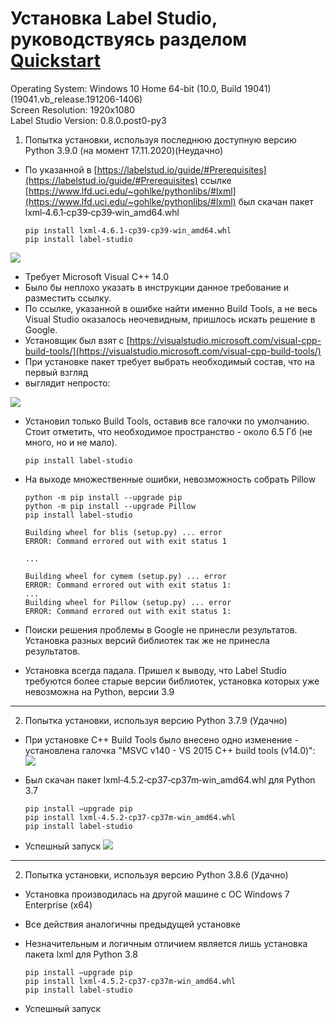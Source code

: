 

# Установка Label Studio, руководствуясь разделом [Quickstart](https://labelstud.io/guide/#Quickstart)

Operating System: Windows 10 Home 64-bit (10.0, Build 19041) (19041.vb_release.191206-1406)  
Screen Resolution: 1920x1080  
Label Studio Version: 0.8.0.post0-py3




1. Попытка установки, используя последнюю доступную версию Python 3.9.0 (на момент 17.11.2020)(Неудачно)
    
* По указанной в [https://labelstud.io/guide/#Prerequisites](https://labelstud.io/guide/#Prerequisites) ссылке [https://www.lfd.uci.edu/~gohlke/pythonlibs/#lxml](https://www.lfd.uci.edu/~gohlke/pythonlibs/#lxml) был скачан пакет lxml‑4.6.1‑cp39‑cp39‑win_amd64.whl
	```
	pip install lxml‑4.6.1‑cp39‑cp39‑win_amd64.whl
	pip install label-studio
	```

![](https://lh4.googleusercontent.com/VGnPlKOtTRnGqSmbaN4epYKsYVnId07UkLd29155Nr0W2SZrkieZ2f6jr6mUteyryo5gmHbBafoetSYQH4wLk0KbdbPNdnHCoSmSCr4QJEwt9afn1XTkcVXXqjlePSdvtYhGUTgy)

  

* Требует Microsoft Visual C++ 14.0  
* Было бы неплохо указать в инструкции данное требование и разместить ссылку.
* По ссылке, указанной в ошибке найти именно Build Tools, а не весь Visual Studio оказалось неочевидным, пришлось искать решение в Google.
* Установщик был взят с [https://visualstudio.microsoft.com/visual-cpp-build-tools/](https://visualstudio.microsoft.com/visual-cpp-build-tools/)
* При установке пакет требует выбрать необходимый состав, что на первый взгляд
* выглядит непросто:

![](https://lh6.googleusercontent.com/p3VtUVtdD2sp-l-vwJph8DsWjl7kbx6LjfJhzsmemO2zP3shtPNrStoxk2Z7bMDqUriT2caKSS-zwpthiqGyvMxDYsnHiiTazicRuEA8FGiXXzVsbiVmLJm0h7g6fPx-Yn-Xh8ym)

* Установил только Build Tools, оставив все галочки по умолчанию. Стоит отметить, что необходимое пространство - около 6.5 Гб (не много, но и не мало).
	```
	pip install label-studio
	```

* На выходе множественные ошибки, невозможность собрать Pillow
	```
	python -m pip install --upgrade pip
	python -m pip install --upgrade Pillow
	pip install label-studio
	```
  
	```
	Building wheel for blis (setup.py) ... error
	ERROR: Command errored out with exit status 1

	...

	Building wheel for cymem (setup.py) ... error
	ERROR: Command errored out with exit status 1:
	...
	Building wheel for Pillow (setup.py) ... error
	ERROR: Command errored out with exit status 1:
	```

* Поиски решения проблемы в Google не принесли результатов. Установка разных версий библиотек так же не принесла результатов.

* Установка всегда падала. Пришел к выводу, что Label Studio требуются более старые версии библиотек, установка которых уже невозможна на Python, версии 3.9

---

2. Попытка установки, используя версию Python 3.7.9 (Удачно)

* При установке C++ Build Tools было внесено одно изменение - установлена галочка "MSVC v140 - VS 2015 C++ build tools (v14.0)":
![](https://drive.google.com/uc?export=download&id=17-X6dx3c0JEX7_y3kV6dpBwnKsyc2xbk)

* Был скачан пакет lxml‑4.5.2‑cp37‑cp37m‑win_amd64.whl для Python 3.7

	```
	pip install —upgrade pip
	pip install lxml‑4.5.2‑cp37‑cp37m‑win_amd64.whl
	pip install label-studio
	```
* Успешный запуск
![](https://drive.google.com/uc?export=download&id=1C43DRxc3YCl7WUesqbTQZeUayCws1Ya-)

---

2. Попытка установки, используя версию Python 3.8.6 (Удачно)
* Установка производилась на другой машине с ОС Windows 7 Enterprise (x64)
* Все действия аналогичны предыдущей установке
* Незначительным и логичным отличием является лишь установка пакета lxml для Python 3.8

	```
	pip install —upgrade pip
	pip install lxml‑4.5.2‑cp37‑cp37m‑win_amd64.whl
	pip install label-studio
	```
* Успешный запуск
